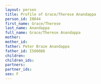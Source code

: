 ```yaml
---
layout: person
title: Profile of Grace/Therese Anandappa
person_id: I0044
first_name: Grace/Therese
last_name: Anandappa
full_name: Grace/Therese Anandappa
mother: 
mother_id: 
father: Peter Braze Anandappa
father_id: I500086
children:
children_ids:
partners:
partner_ids:
sex: F
---
```


